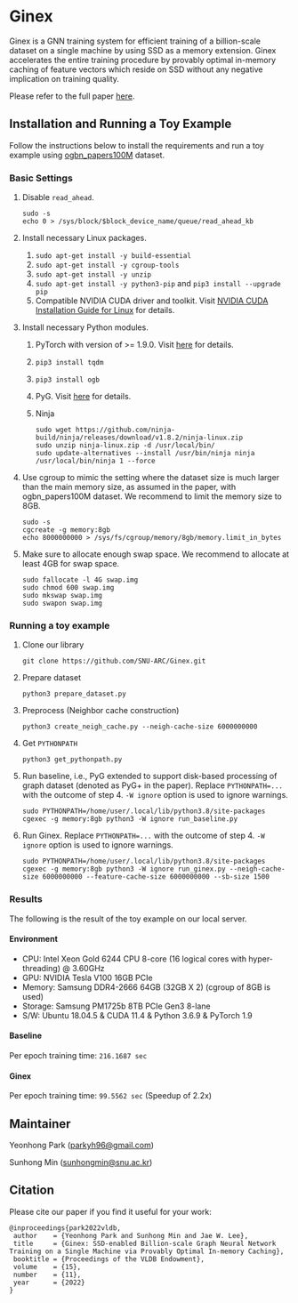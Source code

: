 # Ginex

Ginex is a GNN training system for efficient training of a billion-scale dataset on a single machine by using SSD as a memory extension. Ginex accelerates the entire training procedure by provably optimal in-memory caching of feature vectors which reside on SSD without any negative implication on training quality.

Please refer to the full paper [here](http://arc.snu.ac.kr/pubs/vldb22_ginex.pdf).

## Installation and Running a Toy Example

Follow the instructions below to install the requirements and run a toy example using [ogbn_papers100M](https://ogb.stanford.edu/docs/nodeprop/#ogbn-papers100M) dataset.

### Basic Settings

1. Disable `read_ahead`.
    ```console
    sudo -s
    echo 0 > /sys/block/$block_device_name/queue/read_ahead_kb
    ```

2. Install necessary Linux packages. 
    1. `sudo apt-get install -y build-essential`
    2. `sudo apt-get install -y cgroup-tools`
    3. `sudo apt-get install -y unzip`
    4. `sudo apt-get install -y python3-pip` and `pip3 install --upgrade pip`
    5. Compatible NVIDIA CUDA driver and toolkit. Visit [NVIDIA CUDA Installation Guide for Linux](https://docs.nvidia.com/cuda/cuda-installation-guide-linux/index.html) for details.

3. Install necessary Python modules. 
    1. PyTorch with version of >= 1.9.0. Visit [here](https://pytorch.org/get-started/locally/) for details.
    2. `pip3 install tqdm`
    3. `pip3 install ogb`
    4. PyG. Visit [here](https://pytorch-geometric.readthedocs.io/en/latest/notes/installation.html) for details.

    5. Ninja
        ```console
        sudo wget https://github.com/ninja-build/ninja/releases/download/v1.8.2/ninja-linux.zip
        sudo unzip ninja-linux.zip -d /usr/local/bin/
        sudo update-alternatives --install /usr/bin/ninja ninja /usr/local/bin/ninja 1 --force
        ```

4. Use cgroup to mimic the setting where the dataset size is much larger than the main memory size, as assumed in the paper, with ogbn_papers100M dataset. We recommend to limit the memory size to 8GB.
    ```console
    sudo -s
    cgcreate -g memory:8gb
    echo 8000000000 > /sys/fs/cgroup/memory/8gb/memory.limit_in_bytes
    ```

5. Make sure to allocate enough swap space. We recommend to allocate at least 4GB for swap space.
    ```console
    sudo fallocate -l 4G swap.img
    sudo chmod 600 swap.img
    sudo mkswap swap.img
    sudo swapon swap.img
    ```

### Running a toy example

1. Clone our library
    ```console
    git clone https://github.com/SNU-ARC/Ginex.git
    ```
2. Prepare dataset
    ```console
    python3 prepare_dataset.py
    ```
3. Preprocess (Neighbor cache construction)
    ```console
    python3 create_neigh_cache.py --neigh-cache-size 6000000000
    ````
4. Get `PYTHONPATH`
    ```console
    python3 get_pythonpath.py
    ```
5. Run baseline, i.e., PyG extended to support disk-based processing of graph dataset (denoted as PyG+ in the paper). Replace `PYTHONPATH=...` with the outcome of step 4. `-W ignore` option is used to ignore warnings.
    ```console
    sudo PYTHONPATH=/home/user/.local/lib/python3.8/site-packages cgexec -g memory:8gb python3 -W ignore run_baseline.py
    ```
6. Run Ginex. Replace `PYTHONPATH=...` with the outcome of step 4. `-W ignore` option is used to ignore warnings.
    ```console
    sudo PYTHONPATH=/home/user/.local/lib/python3.8/site-packages cgexec -g memory:8gb python3 -W ignore run_ginex.py --neigh-cache-size 6000000000 --feature-cache-size 6000000000 --sb-size 1500
    ```

### Results

The following is the result of the toy example on our local server.

#### Environment

* CPU: Intel Xeon Gold 6244 CPU 8-core (16 logical cores with hyper-threading) @ 3.60GHz
* GPU: NVIDIA Tesla V100 16GB PCIe
* Memory: Samsung DDR4-2666 64GB (32GB X 2) (cgroup of 8GB is used)
* Storage: Samsung PM1725b 8TB PCIe Gen3 8-lane
* S/W: Ubuntu 18.04.5 & CUDA 11.4 & Python 3.6.9 & PyTorch 1.9

#### Baseline

Per epoch training time: `216.1687 sec`

#### Ginex

Per epoch training time: `99.5562 sec` (Speedup of 2.2x)

## Maintainer

Yeonhong Park (parkyh96@gmail.com)

Sunhong Min (sunhongmin@snu.ac.kr)

## Citation

Please cite our paper if you find it useful for your work:

```
@inproceedings{park2022vldb,
 author    = {Yeonhong Park and Sunhong Min and Jae W. Lee},
 title     = {Ginex: SSD-enabled Billion-scale Graph Neural Network Training on a Single Machine via Provably Optimal In-memory Caching},
 booktitle = {Proceedings of the VLDB Endowment},
 volume    = {15},
 number    = {11},
 year      = {2022}
}
```
